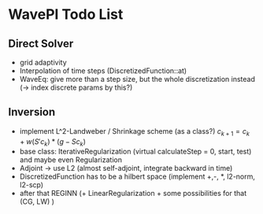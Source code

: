 # WavePI Todo List

## Direct Solver

* grid adaptivity
* Interpolation of time steps (DiscretizedFunction::at)
* WaveEq: give more than a step size, but the whole discretization instead (-> index discrete params by this?)

## Inversion

* implement L^2-Landweber / Shrinkage scheme (as  a class?) $c_{k+1} = c_k + w (S' c_k)* (g - S c_k)$
* base class: IterativeRegularization (virtual calculateStep = 0, start, test) and maybe even Regularization
* Adjoint -> use L2 (almost self-adjoint, integrate backward in time) 
* DiscretizedFunction has to be a hilbert space (implement +,-, *, l2-norm, l2-scp)
* after that REGINN (+ LinearRegularization + some possibilities for that (CG, LW) ) 